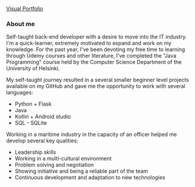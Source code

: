 [Visual Portfolio]([https://github.com/user/repo/blob/branch/other_file.md](https://github.com/Tox2401/Tox2401/blob/main/Portfolio.pdf))

### About me

Self-taught back-end developer with a desire to move into the IT industry. I'm a quick-learner, extremely motivated to expand
and work on my knowledge.
For the past year, I've been devoting my free time to learning through Udemy courses and other literature, I've completed the
"Java Programming" course held by the Computer Science Department of the University of Helsinki.

My self-taught journey resulted in a several smaller beginner level projects available on my GitHub and gave me the
opportunity to work with several languages:
- Python + Flask
- Java
- Kotlin + Android studio
- SQL - SQLite

Working in a maritime industry in the capacity of an officer helped me develop several key qualities:
- Leadership skills
- Working in a multi-cultural environment
- Problem solving and negotiation
- Showing initiative and being a reliable part of the team
- Continuous development and adaptation to new technologies
